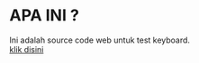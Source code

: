 # APA INI ?
Ini adalah source code web untuk test keyboard. </br> 
<a href="https://fhdnhd.github.io/keyboard-test/">klik disini</a>
